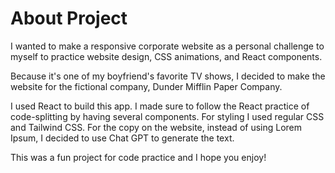 # About Project

I wanted to make a responsive corporate website as a personal challenge to myself to practice website design, CSS animations, and React components.

Because it's one of my boyfriend's favorite TV shows, I decided to make the website for the fictional company, Dunder Mifflin Paper Company.

I used React to build this app. I made sure to follow the React practice of code-splitting by having several components. For styling I used regular CSS and Tailwind CSS. For the copy on the website, instead of using Lorem Ipsum, I decided to use Chat GPT to generate the text.

This was a fun project for code practice and I hope you enjoy!